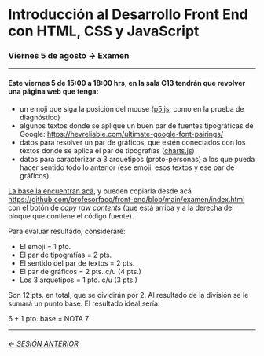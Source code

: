 # Introducción al Desarrollo Front End con HTML, CSS y JavaScript

### Viernes 5 de agosto → Examen

- - - - - - - -

#### Este viernes 5 de 15:00 a 18:00 hrs, en la sala C13 tendrán que revolver una página web que tenga:

- un emoji que siga la posición del mouse ([p5.js](https://p5js.org/es/); como en la prueba de diagnóstico)
- algunos textos donde se aplique un buen par de fuentes tipográficas de Google: https://heyreliable.com/ultimate-google-font-pairings/
- datos para resolver un par de gráficos, que estén conectados con los textos donde se aplica el par de tipografías ([charts.js](https://www.chartjs.org/))
- datos para caracterizar a 3 arquetipos (proto-personas) a los que pueda hacer sentido todo lo anterior (ese emoji, esos textos y ese par de gráficos).

[La base la encuentran acá](https://profesorfaco.github.io/front-end/examen), y pueden copiarla desde acá https://github.com/profesorfaco/front-end/blob/main/examen/index.html con el botón de *copy raw contents* (que está arriba y a la derecha del bloque que contiene el código fuente).

Para evaluar resultado, consideraré:

- El emoji = 1 pto.
- El par de tipografías = 2 pts.
- El sentido del par de textos = 2 pts.
- El par de gráficos = 2 pts. c/u (4 pts.)
- Los 3 arquetipos = 1 pto. c/u (3 pts.)

Son 12 pts. en total, que se dividirán por 2. Al resultado de la división se le sumará un punto base. El resultado ideal sería:

6 + 1 pto. base = NOTA 7


- - - - - - - 

###### [← SESIÓN ANTERIOR](https://github.com/profesorfaco/front-end/tree/main/sesion_15)
